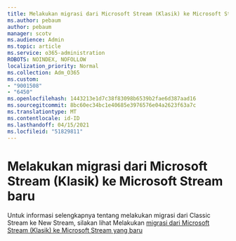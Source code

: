 ```yaml
---
title: Melakukan migrasi dari Microsoft Stream (Klasik) ke Microsoft Stream baru
ms.author: pebaum
author: pebaum
manager: scotv
ms.audience: Admin
ms.topic: article
ms.service: o365-administration
ROBOTS: NOINDEX, NOFOLLOW
localization_priority: Normal
ms.collection: Adm_O365
ms.custom:
- "9001508"
- "6450"
ms.openlocfilehash: 1443213e1d7c38f83098b6539b2fae6d387aad16
ms.sourcegitcommit: 8bc60ec34bc1e40685e3976576e04a2623f63a7c
ms.translationtype: MT
ms.contentlocale: id-ID
ms.lasthandoff: 04/15/2021
ms.locfileid: "51829811"
---
```

# <a name="migrate-from-microsoft-stream-classic-to-the-new-microsoft-stream"></a>Melakukan migrasi dari Microsoft Stream (Klasik) ke Microsoft Stream baru

Untuk informasi selengkapnya tentang melakukan migrasi dari Classic Stream ke New Stream, silakan lihat Melakukan [migrasi dari Microsoft Stream (Klasik) ke Microsoft Stream yang baru](https://docs.microsoft.com/stream/classic-migration)